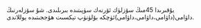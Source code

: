 يۇقىرىدا 45مىڭ سۆزلۈك ئۆرنەك سۈپىتىدە بىرىلىدى.
شۇ سۆزلەرنىڭ داۋامى(داۋامى،داۋامى،داۋامى)ئۈچكە بۆلۈنۈپ تېكسىت ھۆججىتىدە يوللاندى.
